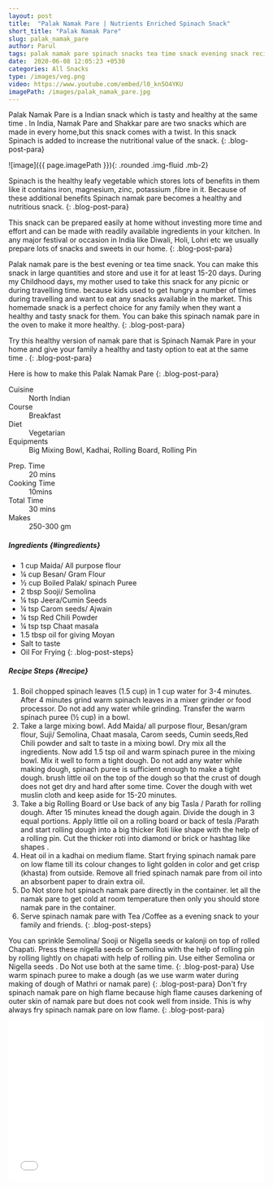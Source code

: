 ```yaml
---
layout: post
title:  "Palak Namak Pare | Nutrients Enriched Spinach Snack"
short_title: "Palak Namak Pare"
slug: palak_namak_pare
author: Parul
tags: palak namak pare spinach snacks tea time snack evening snack recipe healthy snack nutrients enrich snack namak pare kids snack tiffin store picnic homemade foodyindianmom
date:  2020-06-08 12:05:23 +0530
categories: All Snacks
type: /images/veg.png
video: https://www.youtube.com/embed/l0_kn5O4YKU 
imagePath: /images/palak_namak_pare.jpg
---
```


Palak Namak Pare is a Indian snack which is tasty and healthy at the same time . In India, Namak Pare and Shakkar pare are two snacks which are made in every home,but this snack comes with a twist. In this snack Spinach is added to increase the nutritional value of the snack.
{: .blog-post-para}

![image]({{ page.imagePath }}){: .rounded .img-fluid .mb-2}

Spinach is the healthy leafy vegetable which stores lots of benefits in them like it contains iron, magnesium, zinc, potassium ,fibre in it. Because of these additional benefits  Spinach namak pare becomes a healthy and nutritious snack. 
{: .blog-post-para}

This snack can be prepared easily at home without investing more time and effort and can be made with readily available ingredients in your kitchen. In any major festival or occasion in India like Diwali, Holi, Lohri etc we usually prepare lots of snacks and sweets in our home.
{: .blog-post-para}

Palak namak pare is the best evening or tea time snack. You can make this snack in large quantities and store and use it for at least 15-20 days. During my Childhood days, my mother used to take this snack for any picnic or during travelling time. because kids used to get hungry a number of times during travelling and want to eat any snacks available in the market. This homemade snack is a perfect choice for any family when they want a healthy and tasty snack for them. You can bake this spinach namak pare in the oven to make it more healthy. 
{: .blog-post-para}

Try this healthy version of namak pare that is Spinach Namak Pare in your home and give your family a healthy and tasty option to eat  at the same time .
{: .blog-post-para}

Here is how to make this Palak Namak Pare
{: .blog-post-para}

<div class="row">
    <div class="col-md-6">
        <dl class="row">
            <dt class="col-sm-4">Cuisine</dt><dd class="col-sm-7">North Indian</dd>
            <dt class="col-sm-4">Course</dt><dd class="col-sm-7">Breakfast</dd>
            <dt class="col-sm-4">Diet</dt><dd class="col-sm-7">Vegetarian</dd>
            <dt class="col-sm-4">Equipments</dt><dd class="col-sm-7">Big Mixing Bowl, Kadhai, Rolling Board, Rolling Pin</dd>
        </dl>
    </div>
    <div class="col-md-6">
        <dl class="row">
            <dt class="col-sm-5">Prep. Time</dt><dd class="col-sm-7">20 mins</dd>
            <dt class="col-sm-5">Cooking Time</dt><dd class="col-sm-7">10mins</dd>
            <dt class="col-sm-5">Total Time</dt><dd class="col-sm-7">30 mins</dd>
            <dt class="col-sm-5">Makes</dt><dd class="col-sm-7">250-300 gm</dd>
        </dl>
    </div>
</div>

##### **Ingredients** {#ingredients}
- 1 cup Maida/ All purpose flour
- ¼ cup  Besan/ Gram Flour
- ½  cup  Boiled Palak/ spinach Puree
- 2 tbsp Sooji/ Semolina
- ¼  tsp  Jeera/Cumin Seeds
- ¼  tsp Carom seeds/ Ajwain
- ¼ tsp Red Chili Powder
- ¼ tsp  tsp Chaat masala
- 1.5  tbsp oil for giving Moyan
- Salt to taste
- Oil For Frying
{: .blog-post-steps}

##### **Recipe Steps** {#recipe}
1. Boil chopped spinach leaves (1.5 cup)  in 1 cup water for 3-4 minutes. After 4 minutes grind warm  spinach leaves in a mixer grinder or food processor. Do not add any water while grinding. Transfer the warm spinach puree (½ cup) in a bowl.
1. Take a large mixing bowl. Add Maida/ all purpose flour, Besan/gram flour, Suji/ Semolina, Chaat masala, Carom seeds, Cumin seeds,Red Chili powder and salt to taste in a mixing bowl. Dry mix all the ingredients. Now add 1.5 tsp oil  and warm spinach puree in the mixing bowl. Mix it well to form a tight dough. Do not add any water while making dough, spinach puree is sufficient enough to make a tight dough. brush little oil on the top of the dough so that the crust of dough does not get dry and hard after some time. Cover the dough with wet muslin cloth and keep aside for 15-20 minutes.
1. Take a big Rolling Board or Use back of any big Tasla / Parath for rolling dough. After 15 minutes knead the dough again. Divide the dough in 3 equal portions. Apply little oil on a rolling board or back of tesla /Parath and start rolling dough into a big thicker Roti like shape with the help of a rolling pin.  Cut the thicker roti  into diamond or brick or hashtag like shapes .
1. Heat oil in a kadhai  on medium flame. Start frying spinach namak pare on low  flame till its colour changes to light golden in color and get crisp (khasta) from outside. Remove all fried spinach namak pare from oil into an absorbent paper to drain extra oil. 
1. Do Not store hot spinach namak pare directly in the container. let all the namak pare to get cold at room temperature then only you should store namak pare in the container.
1. Serve spinach namak pare with Tea /Coffee as a evening snack  to your family and friends.
{: .blog-post-steps}

<i class="fas fa-lightbulb"></i> You can sprinkle Semolina/ Sooji or Nigella seeds or kalonji on top of rolled Chapati. Press these nigella seeds or Semolina with the help of rolling pin  by rolling lightly on chapati with help of rolling pin. Use either Semolina or Nigella seeds . Do Not use both at the same time.
{: .blog-post-para}
<i class="fas fa-lightbulb"></i> Use warm spinach puree  to make a dough (as we use warm water during making of dough of Mathri or namak pare)
{: .blog-post-para}
<i class="fas fa-lightbulb"></i> Don't fry spinach namak pare on high flame because high flame causes darkening of outer skin of namak pare but does not cook well from inside. This is why always fry spinach namak pare on low flame.
{: .blog-post-para}

<div class="row" id="video">
    <div class="col-md-12">
        <div class="embed-responsive embed-responsive-16by9">
            <iframe width="100%" height="315" src="{{page.video}}" frameborder="0" allow="accelerometer; autoplay; encrypted-media; gyroscope; picture-in-picture" allowfullscreen></iframe>
        </div>
    </div>
</div>
<br>
